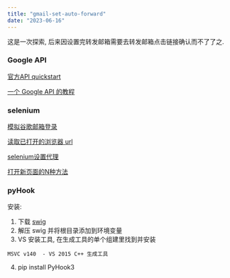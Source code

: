 ```yaml
---
title: "gmail-set-auto-forward"
date: "2023-06-16"
---
```


这是一次探索, 后来因设置完转发邮箱需要去转发邮箱点击链接确认而不了了之.

### Google API
[官方API quickstart](https://developers.google.com/gmail/api/quickstart/python?hl=zh-cn)

[一个 Google API 的教程](https://blog.csdn.net/dingshi7798/article/details/105818987#:~:text=1%20handleClientLoad%20%28%29%20%E5%8F%AA%E9%9C%80%E8%AE%BE%E7%BD%AEAPI%E5%AF%86%E9%92%A5%EF%BC%8C%E5%B9%B6%E5%9C%A81%E6%AF%AB%E7%A7%92%E5%90%8E%E4%BC%A0%E9%80%92%E7%BB%99%20checkAuth%20%28%29%20%E3%80%82%202,%E4%BD%86%E5%B0%86%E7%94%A8%E6%88%B7%E5%91%88%E7%8E%B0%E7%99%BB%E5%BD%95%2F%E6%9D%83%E9%99%90%E6%A8%A1%E6%80%81%E3%80%82%20...%205%20%E4%B8%80%E6%97%A6%E6%89%A7%E8%A1%8C%E4%BA%86%E8%BF%99%E4%BA%9B%E7%B3%BB%E5%88%97%E7%9A%84%E5%8A%9F%E8%83%BD%E5%B9%B6%E4%B8%94%E7%94%A8%E6%88%B7%E5%B7%B2%E9%80%9A%E8%BF%87%E8%BA%AB%E4%BB%BD%E9%AA%8C%E8%AF%81%EF%BC%8C%E6%88%91%E4%BB%AC%E5%B0%B1%E5%BA%94%E8%AF%A5%E5%A7%8B%E7%BB%88%E5%9C%A8%20loadGmailApi%20%28%29%20%E5%87%BD%E6%95%B0%E4%B8%AD%E6%89%BE%E5%88%B0%E8%87%AA%E5%B7%B1%E3%80%82%20)

### selenium 
[模拟谷歌邮箱登录](https://blog.csdn.net/qq_44790423/article/details/115494045)

[读取已打开的浏览器 url](https://blog.csdn.net/weixin_43126355/article/details/122405740)

[selenium设置代理](https://zhuanlan.zhihu.com/p/158494380)

[打开新页面的N种方法](https://blog.csdn.net/kinghzking/article/details/122626574)

### pyHook
安装:
1. 下载 [swig](https://www.swig.org/download.html)
2. 解压 swig 并将根目录添加到环境变量
3. VS 安装工具, 在生成工具的单个组建里找到并安装
```text
MSVC v140  - VS 2015 C++ 生成工具
```
4. pip install PyHook3


